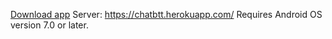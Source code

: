 ﻿[Download app](https://drive.google.com/open?id=1xWxDM5f75JzcHdxi__Fye1O0ghSPONNN)
Server: https://chatbtt.herokuapp.com/
Requires Android OS version 7.0 or later.